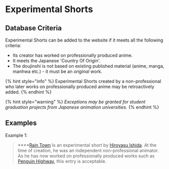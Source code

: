 # Experimental Shorts

## Database Criteria

Experimental Shorts can be added to the website if it meets all the following criteria:

* Its creator has worked on professionally produced anime. 
* It meets the Japanese 'Country Of Origin'. 
* The doujinshi is not based on existing published material \(anime, manga, manhwa etc.\) - it must be an _original_ work.

{% hint style="info" %}
Experimental Shorts created by a non-professional who later works on professionally produced anime may be retroactively added.
{% endhint %}

{% hint style="warning" %}
_Exceptions may be granted for student graduation projects from Japanese animation universities._
{% endhint %}

## Examples

Example 1:

> \*\*\*\*[Rain Town](https://anilist.co/anime/10448/Rain-Town/) Is an experimental short by [Hiroyasu Ishida](https://anilist.co/staff/104852/Hiroyasu-Ishida). At the time of creation, he was an independent non-professional animator. As he has now worked on professionally produced works such as [Penguin Highway](https://anilist.co/anime/101249/Penguin-Highway/), this entry is acceptable.

